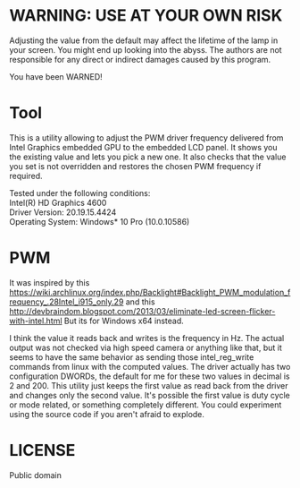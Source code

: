 # WARNING: USE AT YOUR OWN RISK
Adjusting the value from the default may affect the lifetime of the lamp in your screen.  You might end up looking into the abyss.  The authors are not responsible for any direct or indirect damages caused by this program.

You have been WARNED!

# Tool
This is a utility allowing to adjust the PWM driver frequency delivered from Intel Graphics embedded GPU to the embedded LCD panel.  It shows you the existing value and lets you pick a new one.  It also checks that the value you set is not overridden and restores the chosen PWM frequency if required.

Tested under the following conditions:  
Intel(R) HD Graphics 4600  
Driver Version: 20.19.15.4424  
Operating System: Windows* 10 Pro (10.0.10586)

# PWM
It was inspired by this 
https://wiki.archlinux.org/index.php/Backlight#Backlight_PWM_modulation_frequency_.28Intel_i915_only.29
and this
http://devbraindom.blogspot.com/2013/03/eliminate-led-screen-flicker-with-intel.html
But its for Windows x64 instead.  

I think the value it reads back and writes is the frequency in Hz.  The actual output was not checked via high speed camera or anything like that, but it seems to have the same behavior as sending those intel_reg_write commands from linux with the computed values.  The driver actually has two configuration DWORDs,  the default for me for these two values in decimal is 2 and 200.  This utility just keeps the first value as read back from the driver and changes only the second value.  It's possible the first value is duty cycle or mode related, or something completely different.  You could experiment using the source code if you aren't afraid to explode.

# LICENSE
Public domain
